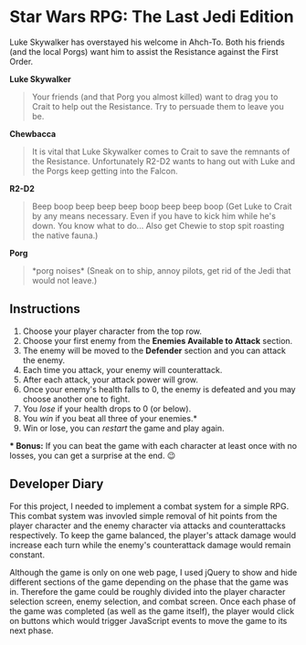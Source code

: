 # Star Wars RPG: The Last Jedi Edition

Luke Skywalker has overstayed his welcome in Ahch-To. Both his friends (and the local Porgs) want him to assist the Resistance against the First Order.

**Luke Skywalker**

> Your friends (and that Porg you almost killed) want to drag you to Crait to help out the Resistance. Try to persuade them to leave you be.

**Chewbacca**

> It is vital that Luke Skywalker comes to Crait to save the remnants of the Resistance. Unfortunately R2-D2 wants to hang out with Luke and the Porgs keep getting into the Falcon.

**R2-D2**

> Beep boop beep beep beep boop beep beep boop (Get Luke to Crait by any means necessary. Even if you have to kick him while he's down. You know what to do... Also get Chewie to stop spit roasting the native fauna.)

**Porg**

> \*porg noises\* (Sneak on to ship, annoy pilots, get rid of the Jedi that would not leave.)

## Instructions

1. Choose your player character from the top row.
2. Choose your first enemy from the **Enemies Available to Attack** section.
3. The enemy will be moved to the **Defender** section and you can attack the enemy.
4. Each time you attack, your enemy will counterattack.
5. After each attack, your attack power will grow.
6. Once your enemy's health falls to 0, the enemy is defeated and you may choose another one to fight.
7. You *lose* if your health drops to 0 (or below).
8. You *win* if you beat all three of your enemies.\*
9. Win or lose, you can *restart* the game and play again.

**\* Bonus:** If you can beat the game with each character at least once with no losses, you can get a surprise at the end. :wink:

## Developer Diary

For this project, I needed to implement a combat system for a simple RPG. This combat system was invovled simple removal of hit points from the player character and the enemy character via attacks and counterattacks respectively. To keep the game balanced, the player's attack damage would increase each turn while the enemy's counterattack damage would remain constant.

Although the game is only on one web page, I used jQuery to show and hide different sections of the game depending on the phase that the game was in. Therefore the game could be roughly divided into the player character selection screen, enemy selection, and combat screen. Once each phase of the game was completed (as well as the game itself), the player would click on buttons which would trigger JavaScript events to move the game to its next phase.